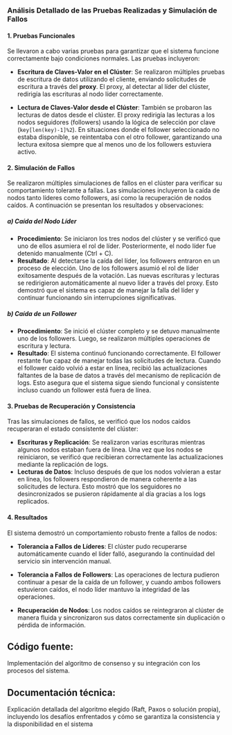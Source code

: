 ### Análisis Detallado de las Pruebas Realizadas y Simulación de Fallos

#### 1. **Pruebas Funcionales**

Se llevaron a cabo varias pruebas para garantizar que el sistema funcione correctamente bajo condiciones normales. Las pruebas incluyeron:

- **Escritura de Claves-Valor en el Clúster**: Se realizaron múltiples pruebas de escritura de datos utilizando el cliente, enviando solicitudes de escritura a través del **proxy**. El proxy, al detectar al líder del clúster, redirigía las escrituras al nodo líder correctamente.
  
- **Lectura de Claves-Valor desde el Clúster**: También se probaron las lecturas de datos desde el clúster. El proxy redirigía las lecturas a los nodos seguidores (followers) usando la lógica de selección por clave (`key[len(key)-1]%2`). En situaciones donde el follower seleccionado no estaba disponible, se reintentaba con el otro follower, garantizando una lectura exitosa siempre que al menos uno de los followers estuviera activo.

#### 2. **Simulación de Fallos**

Se realizaron múltiples simulaciones de fallos en el clúster para verificar su comportamiento tolerante a fallas. Las simulaciones incluyeron la caída de nodos tanto líderes como followers, así como la recuperación de nodos caídos. A continuación se presentan los resultados y observaciones:

##### **a) Caída del Nodo Líder**
   - **Procedimiento**: Se iniciaron los tres nodos del clúster y se verificó que uno de ellos asumiera el rol de líder. Posteriormente, el nodo líder fue detenido manualmente (Ctrl + C).
   - **Resultado**: Al detectarse la caída del líder, los followers entraron en un proceso de elección. Uno de los followers asumió el rol de líder exitosamente después de la votación. Las nuevas escrituras y lecturas se redirigieron automáticamente al nuevo líder a través del proxy. Esto demostró que el sistema es capaz de manejar la falla del líder y continuar funcionando sin interrupciones significativas.
   
##### **b) Caída de un Follower**
   - **Procedimiento**: Se inició el clúster completo y se detuvo manualmente uno de los followers. Luego, se realizaron múltiples operaciones de escritura y lectura.
   - **Resultado**: El sistema continuó funcionando correctamente. El follower restante fue capaz de manejar todas las solicitudes de lectura. Cuando el follower caído volvió a estar en línea, recibió las actualizaciones faltantes de la base de datos a través del mecanismo de replicación de logs. Esto asegura que el sistema sigue siendo funcional y consistente incluso cuando un follower está fuera de línea.

#### 3. **Pruebas de Recuperación y Consistencia**

Tras las simulaciones de fallos, se verificó que los nodos caídos recuperaran el estado consistente del clúster:

- **Escrituras y Replicación**: Se realizaron varias escrituras mientras algunos nodos estaban fuera de línea. Una vez que los nodos se reiniciaron, se verificó que recibieran correctamente las actualizaciones mediante la replicación de logs.
- **Lecturas de Datos**: Incluso después de que los nodos volvieran a estar en línea, los followers respondieron de manera coherente a las solicitudes de lectura. Esto mostró que los seguidores no desincronizados se pusieron rápidamente al día gracias a los logs replicados.

#### 4. **Resultados**

El sistema demostró un comportamiento robusto frente a fallos de nodos:

- **Tolerancia a Fallos de Líderes**: El clúster pudo recuperarse automáticamente cuando el líder falló, asegurando la continuidad del servicio sin intervención manual.
  
- **Tolerancia a Fallos de Followers**: Las operaciones de lectura pudieron continuar a pesar de la caída de un follower, y cuando ambos followers estuvieron caídos, el nodo líder mantuvo la integridad de las operaciones.

- **Recuperación de Nodos**: Los nodos caídos se reintegraron al clúster de manera fluida y sincronizaron sus datos correctamente sin duplicación o pérdida de información.

## Código fuente: 
Implementación del algoritmo de consenso y su integración con los procesos del sistema.

## Documentación técnica: 
Explicación detallada del algoritmo elegido (Raft, Paxos o solución propia), incluyendo los desafíos enfrentados y cómo se garantiza la consistencia y la disponibilidad en el sistema

